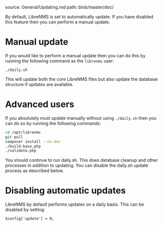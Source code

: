source: General/Updating.md
path: blob/master/doc/

By default, LibreNMS is set to automatically update. If you have
disabled this feature then you can perform a manual update.

# Manual update

If you would like to perform a manual update then you can do this by
running the following command as the `librenms` user:

`./daily.sh`

This will update both the core LibreNMS files but also update the database
structure if updates are available.

# Advanced users

If you absolutely must update manually without using `./daily.sh` then
you can do so by running the following commands:

```bash
cd /opt/librenms
git pull
composer install --no-dev
./build-base.php
./validate.php
```

You should continue to run daily.sh.  This does database cleanup and
other processes in addition to updating. You can disable the daily.sh
update process as described below.

# Disabling automatic updates

LibreNMS by default performs updates on a daily basis. This can be disabled by setting:

`$config['update'] = 0;`
